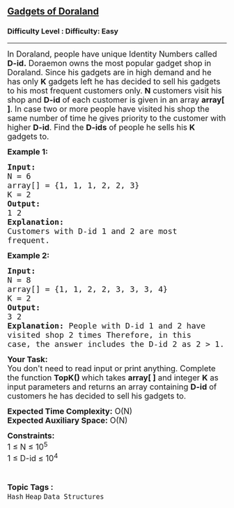 <h2><a href="https://www.geeksforgeeks.org/problems/gadgets-of-doraland--141631/1?page=1&status=unsolved&sortBy=accuracy">Gadgets of Doraland</a></h2><h3>Difficulty Level : Difficulty: Easy</h3><hr><div class="problems_problem_content__Xm_eO"><p><span style="font-size:18px">In Doraland, people have unique Identity Numbers called <strong>D-id.</strong> Doraemon owns the most popular gadget shop in Doraland. Since his gadgets are in high demand and he has only <strong>K</strong> gadgets left he has decided to sell his gadgets to his most frequent customers only. <strong>N</strong> customers visit his shop and <strong>D-id</strong> of each customer is given in an array <strong>array[ ]</strong>.&nbsp;In case two or more people have visited his shop the same number of time he gives priority to the customer with higher <strong>D-id</strong>. Find the <strong>D-ids</strong> of people he sells his <strong>K</strong> gadgets to.</span></p>

<p><span style="font-size:18px"><strong>Example 1:</strong></span></p>

<pre><span style="font-size:18px"><strong>Input:</strong>
N = 6
array[] = {1, 1, 1, 2, 2, 3}
K = 2
<strong>Output:</strong> 
1 2
<strong>Explanation: </strong>
Customers with D-id 1 and 2 are most 
frequent.</span>
</pre>

<p><span style="font-size:18px"><strong>Example 2:</strong></span></p>

<pre><span style="font-size:18px"><strong>Input:</strong>
N = 8
array[] = {1, 1, 2, 2, 3, 3, 3, 4}
K = 2
<strong>Output:</strong> 
3 2
<strong>Explanation: </strong>People with D-id&nbsp;1 and 2 have 
visited shop 2 times&nbsp;Therefore, in this 
case, the answer includes the D-id&nbsp;2 as 2 &gt; 1.</span></pre>

<p><span style="font-size:18px"><strong>Your Task:</strong><br>
You don't need to read input or print anything. Complete the function <strong>TopK() </strong>which takes <strong>array[ ]</strong> and integer <strong>K</strong>&nbsp;as input parameters and returns an array containing <strong>D-id</strong> of customers he has decided to sell his gadgets to.</span></p>

<p><span style="font-size:18px"><strong>Expected Time Complexity:</strong> O(N)<br>
<strong>Expected Auxiliary Space:</strong> O(N)</span></p>

<p><span style="font-size:18px"><strong>Constraints:</strong><br>
1 ≤&nbsp;N ≤&nbsp;10<sup>5</sup><br>
1&nbsp;≤&nbsp;D-id ≤&nbsp;10<sup>4</sup></span></p>
</div><br><p><span style=font-size:18px><strong>Topic Tags : </strong><br><code>Hash</code>&nbsp;<code>Heap</code>&nbsp;<code>Data Structures</code>&nbsp;